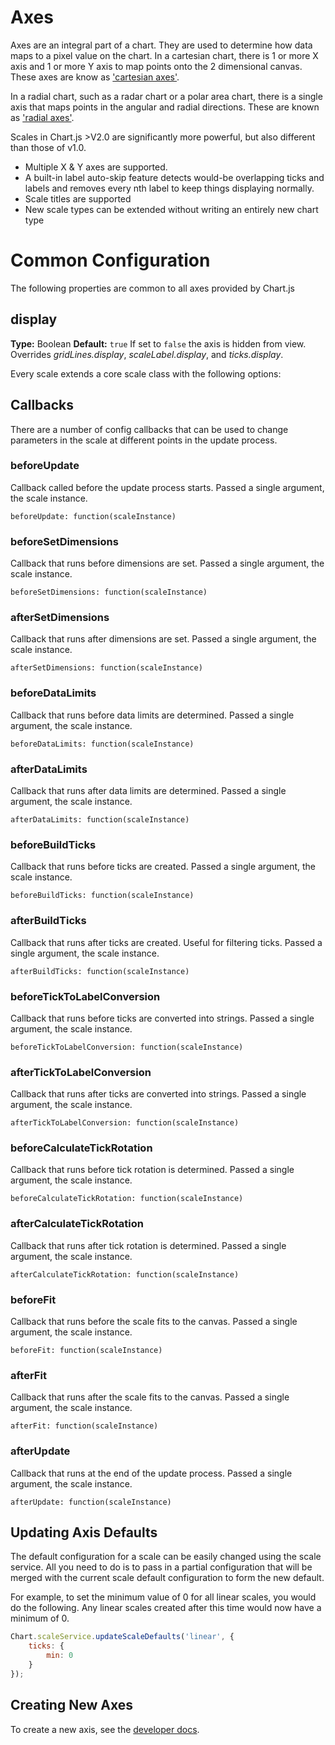 # Axes

Axes are an integral part of a chart. They are used to determine how data maps to a pixel value on the chart. In a cartesian chart, there is 1 or more X axis and 1 or more Y axis to map points onto the 2 dimensional canvas. These axes are know as ['cartesian axes'](./cartesian/README.md#cartesian-axes).

In a radial chart, such as a radar chart or a polar area chart, there is a single axis that maps points in the angular and radial directions. These are known as ['radial axes'](./radial/README.md#radial-axes).

Scales in Chart.js >V2.0 are significantly more powerful, but also different than those of v1.0.
* Multiple X & Y axes are supported.
* A built-in label auto-skip feature detects would-be overlapping ticks and labels and removes every nth label to keep things displaying normally.
* Scale titles are supported
* New scale types can be extended without writing an entirely new chart type

# Common Configuration

The following properties are common to all axes provided by Chart.js

## display
**Type:** Boolean
**Default:** `true`
If set to `false` the axis is hidden from view. Overrides *gridLines.display*, *scaleLabel.display*, and *ticks.display*.

Every scale extends a core scale class with the following options:

## Callbacks
There are a number of config callbacks that can be used to change parameters in the scale at different points in the update process.

### beforeUpdate
Callback called before the update process starts. Passed a single argument, the scale instance.

`beforeUpdate: function(scaleInstance)`

### beforeSetDimensions
Callback that runs before dimensions are set. Passed a single argument, the scale instance.

`beforeSetDimensions: function(scaleInstance)`

### afterSetDimensions
Callback that runs after dimensions are set. Passed a single argument, the scale instance.

`afterSetDimensions: function(scaleInstance)`

### beforeDataLimits
Callback that runs before data limits are determined. Passed a single argument, the scale instance.

`beforeDataLimits: function(scaleInstance)`

### afterDataLimits
Callback that runs after data limits are determined. Passed a single argument, the scale instance.

`afterDataLimits: function(scaleInstance)`

### beforeBuildTicks
Callback that runs before ticks are created. Passed a single argument, the scale instance.

`beforeBuildTicks: function(scaleInstance)`

### afterBuildTicks
Callback that runs after ticks are created. Useful for filtering ticks. Passed a single argument, the scale instance.

`afterBuildTicks: function(scaleInstance)`

### beforeTickToLabelConversion
Callback that runs before ticks are converted into strings. Passed a single argument, the scale instance.

`beforeTickToLabelConversion: function(scaleInstance)`

### afterTickToLabelConversion
Callback that runs after ticks are converted into strings. Passed a single argument, the scale instance.

`afterTickToLabelConversion: function(scaleInstance)`

### beforeCalculateTickRotation
Callback that runs before tick rotation is determined. Passed a single argument, the scale instance.

`beforeCalculateTickRotation: function(scaleInstance)`

### afterCalculateTickRotation
Callback that runs after tick rotation is determined. Passed a single argument, the scale instance.

`afterCalculateTickRotation: function(scaleInstance)`

### beforeFit
Callback that runs before the scale fits to the canvas. Passed a single argument, the scale instance.

`beforeFit: function(scaleInstance)`

### afterFit
Callback that runs after the scale fits to the canvas. Passed a single argument, the scale instance.

`afterFit: function(scaleInstance)`

### afterUpdate
Callback that runs at the end of the update process. Passed a single argument, the scale instance.

`afterUpdate: function(scaleInstance)`

## Updating Axis Defaults

The default configuration for a scale can be easily changed using the scale service. All you need to do is to pass in a partial configuration that will be merged with the current scale default configuration to form the new default.

For example, to set the minimum value of 0 for all linear scales, you would do the following. Any linear scales created after this time would now have a minimum of 0.

```javascript
Chart.scaleService.updateScaleDefaults('linear', {
    ticks: {
        min: 0
    }
});
```

## Creating New Axes
To create a new axis, see the [developer docs](../developers/axes.md).

